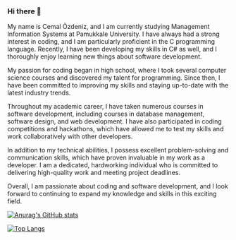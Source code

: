### Hi there 👋

My name is Cemal Özdeniz, and I am currently studying Management Information Systems at Pamukkale University. I have always had a strong interest in coding, and I am particularly proficient in the C programming language. Recently, I have been developing my skills in C# as well, and I thoroughly enjoy learning new things about software development.

My passion for coding began in high school, where I took several computer science courses and discovered my talent for programming. Since then, I have been committed to improving my skills and staying up-to-date with the latest industry trends.

Throughout my academic career, I have taken numerous courses in software development, including courses in database management, software design, and web development. I have also participated in coding competitions and hackathons, which have allowed me to test my skills and work collaboratively with other developers.

In addition to my technical abilities, I possess excellent problem-solving and communication skills, which have proven invaluable in my work as a developer. I am a dedicated, hardworking individual who is committed to delivering high-quality work and meeting project deadlines.

Overall, I am passionate about coding and software development, and I look forward to continuing to expand my knowledge and skills in this exciting field.

[![Anurag's GitHub stats](https://github-readme-stats.vercel.app/api?username=czdnz)](https://github.com/anuraghazra/github-readme-stats)

[![Top Langs](https://github-readme-stats.vercel.app/api/top-langs/?username=czdnz&hide_progress=true)](https://github.com/anuraghazra/github-readme-stats)



